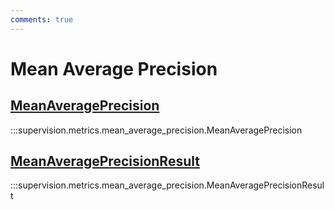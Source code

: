 ```yaml
---
comments: true
---
```


# Mean Average Precision

<div class="md-typeset">
    <h2><a href="#supervision.metrics.mean_average_precision.MeanAveragePrecision">MeanAveragePrecision</a></h2>
</div>

:::supervision.metrics.mean_average_precision.MeanAveragePrecision

<div class="md-typeset">
    <h2><a href="#supervision.metrics.mean_average_precision.MeanAveragePrecisionResult">MeanAveragePrecisionResult</a></h2>
</div>

:::supervision.metrics.mean_average_precision.MeanAveragePrecisionResult

